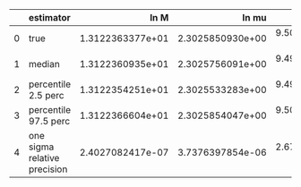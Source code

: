 |    | estimator                    |             ln M |            ln mu |                a |               p0 |               e0 |               DL |         costhetaS |             phiS |        costhetaK |             phiK |       Phivarphi0 |            Phir0 |           Lambda |
|---:|:-----------------------------|-----------------:|-----------------:|-----------------:|-----------------:|-----------------:|-----------------:|------------------:|-----------------:|-----------------:|-----------------:|-----------------:|-----------------:|-----------------:|
|  0 | true                         | 1.3122363377e+01 | 2.3025850930e+00 | 9.5000000000e-01 | 1.1992934054e+01 | 4.0000000000e-01 | 7.0451294350e-01 |  6.1232339957e-17 | 3.1415926536e+00 | 7.0710678119e-01 | 1.0471975512e+00 | 1.0471975512e+00 | 3.1415926536e+00 | 0.0000000000e+00 |
|  1 | median                       | 1.3122360935e+01 | 2.3025756091e+00 | 9.4999749816e-01 | 1.1992961993e+01 | 3.9999901499e-01 | 7.0887528699e-01 |  3.6674112523e-03 | 3.1404383970e+00 | 7.0520837822e-01 | 1.0387485526e+00 | 1.0562530697e+00 | 3.1165553651e+00 | 2.5024480562e-05 |
|  2 | percentile 2.5 perc          | 1.3122354251e+01 | 2.3025533283e+00 | 9.4999154202e-01 | 1.1992917930e+01 | 3.9999646187e-01 | 6.6679493668e-01 | -4.0444275307e-02 | 3.1342928886e+00 | 6.6931854899e-01 | 9.6204294013e-01 | 9.3822845787e-01 | 3.0110344503e+00 | 1.1276734598e-06 |
|  3 | percentile 97.5 perc         | 1.3122366604e+01 | 2.3025854047e+00 | 9.5000146580e-01 | 1.1993029349e+01 | 4.0000100671e-01 | 7.5884410695e-01 |  4.7876192291e-02 | 3.1464069829e+00 | 7.3797234938e-01 | 1.1133506184e+00 | 1.1762038075e+00 | 3.2156620684e+00 | 8.4330118671e-05 |
|  4 | one sigma relative precision | 2.4027082417e-07 | 3.7376397854e-06 | 2.6757271981e-06 | 2.3672935415e-06 | 2.8788940568e-06 | 3.3326087827e-02 |  6.2001020156e+00 | 9.8897482828e-04 | 2.4954834475e-02 | 3.7262397226e-02 | 5.7750952054e-02 | 1.6770369623e-02 | 7.6332232986e-01 |
